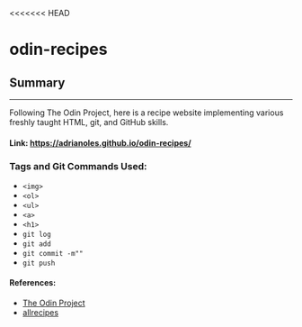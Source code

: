 <<<<<<< HEAD
# odin-recipes

## Summary
----------

Following The Odin Project, here is a recipe website implementing various freshly taught HTML, git, and GitHub skills. 

#### Link: https://adrianoles.github.io/odin-recipes/

### Tags and Git Commands Used:
- `<img>`
- `<ol>`
- `<ul>`
- `<a>`
- `<h1>`
- `git log`
- `git add`
- `git commit -m""`
- `git push`

#### References:
- <a href="https://www.theodinproject.com/lessons/foundations-recipes">The Odin Project</a>
- <a href="https://www.allrecipes.com/">allrecipes</a>
